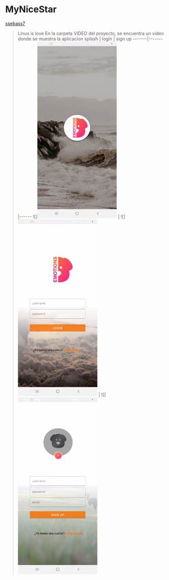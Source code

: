 # MyNiceStar
[ssebass7](https://github.com/search?q=ssebass7)

> Linux is love
>En la carpeta VIDEO del proyecto, se encuentra un video donde se muestra la aplicacion
 splash | login | sign up
-------|-------|------
![]<img src="IMG/captura_splash.png"> | ![]<img src="IMG/captura_login.png">  | ![]<img src="IMG/captura_registro.png">

